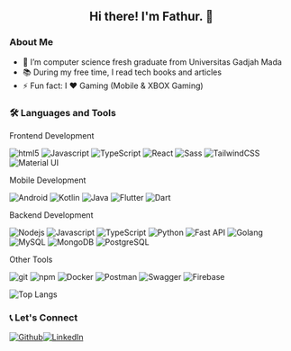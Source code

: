 <h2 align="center">Hi there! I'm Fathur. 👋 </h2>

### About Me
- 🔭 I’m computer science fresh graduate from Universitas Gadjah Mada
- :books: During my free time, I read tech books and articles
- ⚡ Fun fact: I :heart: Gaming (Mobile & XBOX Gaming)

### :hammer_and_wrench: Languages and Tools

<p>Frontend Development</p>
<p>
  <img alt="html5" src="https://img.shields.io/badge/-HTML5-E34F26?style=flat-square&logo=html5&logoColor=white" />
  <img alt="Javascript" src="https://img.shields.io/badge/-JavaScript-F9A03C?style=flat-square&logo=javascript&logoColor=black" />
  <img alt="TypeScript" src="https://img.shields.io/badge/-TypeScript-007ACC?style=flat-square&logo=typescript&logoColor=white" />
  <img alt="React" src="https://img.shields.io/badge/-React-45b8d8?style=flat-square&logo=react&logoColor=white" />
  <img alt="Sass" src="https://img.shields.io/badge/-Sass-CC6699?style=flat-square&logo=sass&logoColor=white" />
  <img alt="TailwindCSS" src="https://img.shields.io/badge/-TailwindCSS-2088FF?style=flat-square&logo=tailwindcss&logoColor=white" />
  <img alt="Material UI" src="https://img.shields.io/badge/-Material UI-1a73e8?style=flat-square&logo=material&logoColor=white" />
</p>
<p>Mobile Development</p>
<p>
  <img alt="Android" src="https://img.shields.io/badge/-Android-43853d?style=flat-square&logo=Android&logoColor=white" />
  <img alt="Kotlin" src="https://img.shields.io/badge/-Kotlin-B7178C?style=flat-square&logo=Kotlin&logoColor=white" />
  <img alt="Java" src="https://img.shields.io/badge/-Java-ea2845?style=flat-square&logo=java&logoColor=white" />
  <img alt="Flutter" src="https://img.shields.io/badge/-Flutter-1a73e8?style=flat-square&logo=flutter&logoColor=white" />
  <img alt="Dart" src="https://img.shields.io/badge/-Dart-2088FF?style=flat-square&logo=dart&logoColor=white" />
</p>
<p>Backend Development</p>
<p>
  <img alt="Nodejs" src="https://img.shields.io/badge/-Nodejs-43853d?style=flat-square&logo=Node.js&logoColor=white" />
  <img alt="Javascript" src="https://img.shields.io/badge/-JavaScript-F9A03C?style=flat-square&logo=javascript&logoColor=black" />
  <img alt="TypeScript" src="https://img.shields.io/badge/-TypeScript-007ACC?style=flat-square&logo=typescript&logoColor=white" />
  
  <img alt="Python" src="https://img.shields.io/badge/-Python-F9A03C?style=flat-square&logo=python&logoColor=black" />
  <img alt="Fast API" src="https://img.shields.io/badge/-FastAPI-43853d?style=flat-square&logo=fastapi&logoColor=white" />
  <img alt="Golang" src="https://img.shields.io/badge/-Golang-45b8d8?style=flat-square&logo=go&logoColor=white" />
  <img alt="MySQL" src="https://img.shields.io/badge/MySQL-EC4A3F?style=flat-square&logo=mysql&logoColor=white" />
  <img alt="MongoDB" src="https://img.shields.io/badge/-MongoDB-13aa52?style=flat-square&logo=mongodb&logoColor=white" />
  <img alt="PostgreSQL" src="https://img.shields.io/badge/-PostgreSQL-311C87?style=flat-square&logo=postgresql&logoColor=white" />
</p>
<p>Other Tools</p>
<p>
  <img alt="git" src="https://img.shields.io/badge/-Git-F05032?style=flat-square&logo=git&logoColor=white" />
  <img alt="npm" src="https://img.shields.io/badge/-NPM-CB3837?style=flat-square&logo=npm&logoColor=white" />
  <img alt="Docker" src="https://img.shields.io/badge/-Docker-46a2f1?style=flat-square&logo=docker&logoColor=white" />
  <img alt="Postman" src="https://img.shields.io/badge/-Postman-FB542B?style=flat-square&logo=postman&logoColor=white" />
  <img alt="Swagger" src="https://img.shields.io/badge/-Swagger-13aa52?style=flat-square&logo=swagger&logoColor=white" />
  <img alt="Firebase" src="https://img.shields.io/badge/-Firebase-FB542B?style=flat-square&logo=firebase&logoColor=white" />
</p>

![Top Langs](https://github-readme-stats.vercel.app/api/top-langs/?username=mfathur&layout=compact&theme=vision-friendly-dark)

###  :telephone_receiver: Let's Connect

<p><a href="https://github.com/mfathur" target="_blank"><img alt="Github" src="https://img.shields.io/badge/GitHub-%2312100E.svg?&style=for-the-badge&logo=Github&logoColor=white" /></a><a href="https://www.linkedin.com/in/mfathoer" target="_blank"><img alt="LinkedIn" src="https://img.shields.io/badge/linkedin-%230077B5.svg?&style=for-the-badge&logo=linkedin&logoColor=white" /></a>
</p>

